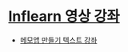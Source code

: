 # [Inflearn 영상 강좌](https://www.inflearn.com/course/react-%EA%B0%95%EC%A2%8C-velopert/)
- [메모앱 만들기 텍스트 강좌](https://velopert.com/tag/reactcodelab)
